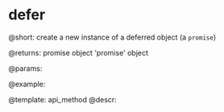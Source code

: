 defer
=============

@short: create a new instance of a deferred object (a `promise`)
	
    
@returns:
promise		object 	'promise' object	

@params:

@example:

@template:	api_method
@descr:

